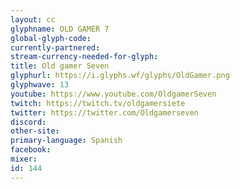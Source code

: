 ```yaml
---
layout: cc
glyphname: OLD GAMER 7
global-glyph-code: 
currently-partnered: 
stream-currency-needed-for-glyph: 
title: Old gamer Seven
glyphurl: https://i.glyphs.wf/glyphs/OldGamer.png
glyphwave: 13
youtube: https://www.youtube.com/OldgamerSeven
twitch: https://twitch.tv/oldgamersiete
twitter: https://twitter.com/Oldgamerseven
discord: 
other-site: 
primary-language: Spanish
facebook: 
mixer: 
id: 144
---
```



